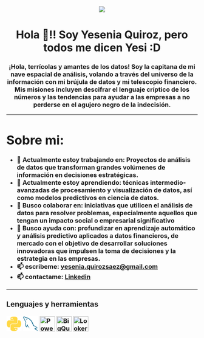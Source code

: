 <div id= "header" align="center" >
  <img src= "https://media.giphy.com/media/13HBDT4QSTpveU/giphy.gif" width = "200"/>
</div>
<h1 align="center">  Hola 👋!! Soy Yesenia Quiroz, pero todos me dicen Yesi :D 
  <!-- /!--><h3 align="center">¡Hola, terrícolas y amantes de los datos! Soy la capitana de mi nave espacial de análisis, volando a través del universo de la información con mi brújula de datos y mi telescopio financiero. Mis misiones incluyen descifrar el lenguaje críptico de los números y las tendencias para ayudar a las empresas a no perderse en el agujero negro de la indecisión. 
 

---
<div align="left">
<h1>Sobre mi: </h1>

- 🔭 Actualmente estoy trabajando en: Proyectos de análisis de datos que transforman grandes volúmenes de información en decisiones estratégicas.
- 🌱 Actualmente estoy aprendiendo: técnicas intermedio-avanzadas de procesamiento y visualización de datos, así como modelos predictivos en ciencia de datos.
- 👯  Busco colaborar en: iniciativas que utilicen el análisis de datos para resolver problemas, especialmente aquellos que tengan un impacto social o empresarial significativo
- 🤔 Busco ayuda con: profundizar en aprendizaje automático y análisis predictivo aplicados a datos financieros, de mercado con el objetivo de desarrollar soluciones innovadoras que impulsen la toma de decisiones y la estrategia en las empresas.
- 📫 escribeme: yesenia.quirozsaez@gmail.com
- 📫 contactame: [Linkedin](https://www.linkedin.com/in/yeseniaquirozsaez/)

---

<div align="left">
  <h3> Lenguajes y herramientas </h3>
  <div>
    <img src= "https://github.com/devicons/devicon/blob/master/icons/python/python-plain.svg" title ="Python" width = "40" height = "40"/>
    <img src= "https://github.com/devicons/devicon/blob/master/icons/mysql/mysql-plain.svg" title ="SQL" width = "40" height = "40"/>
   <img src= "https://eucariota.eu/wp-content/uploads/2020/01/PowerBI.jpg" title ="Power Bi" width = "40" height = "40"/>
   <img src= "https://e7.pngegg.com/pngimages/29/812/png-clipart-bigquery-google-cloud-platform-cloud-computing-database-google-blue-logo.png" title ="BigQuery" width = "40" height = "40"/>
   <img src= "https://www.marceldigital.com/media/r2hpgurg/looker-studio-logo-2.png?width=206&height=184" title ="Looker Studio" width = "40" height = "40"/>
    
  </div>
